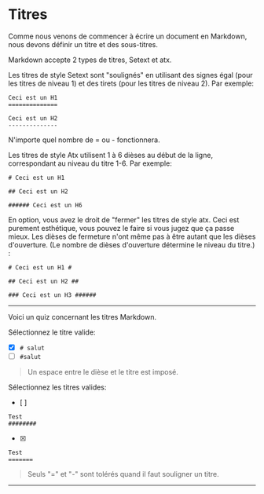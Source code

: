 # Titres

Comme nous venons de commencer à écrire un document en Markdown, nous devons définir un titre et des sous-titres.

Markdown accepte 2 types de titres, Setext et atx.

Les titres de style Setext sont "soulignés" en utilisant des signes égal (pour les titres de niveau 1) et des tirets (pour les titres de niveau 2). Par exemple:

```
Ceci est un H1
==============

Ceci est un H2
--------------
```

N'importe quel nombre de = ou - fonctionnera.

Les titres de style Atx utilisent 1 à 6 dièses au début de la ligne, correspondant au niveau du titre 1-6. Par exemple:

```
# Ceci est un H1

## Ceci est un H2

###### Ceci est un H6
```


En option, vous avez le droit de "fermer" les titres de style atx. Ceci est purement esthétique, vous pouvez le faire si vous jugez que ça passe mieux. Les dièses de fermeture n'ont même pas à être autant que les dièses d'ouverture. (Le nombre de dièses d'ouverture détermine le niveau du titre.) :

```
# Ceci est un H1 #

## Ceci est un H2 ##

### Ceci est un H3 ######
```


---

Voici un quiz concernant les titres Markdown.

Sélectionnez le titre valide:
- [x] `# salut`
- [ ] `#salut`

> Un espace entre le dièse et le titre est imposé.

Sélectionnez les titres valides:
- [ ]  
```
Test
########
```
- [x]   
```
Test
=======
```

> Seuls "=" et "-" sont tolérés quand il faut souligner un titre.

---


